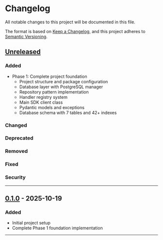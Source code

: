 # Changelog

All notable changes to this project will be documented in this file.

The format is based on [Keep a Changelog](https://keepachangelog.com/en/1.0.0/),
and this project adheres to [Semantic Versioning](https://semver.org/spec/v2.0.0.html).

## [Unreleased]

### Added
- Phase 1: Complete project foundation
  - Project structure and package configuration
  - Database layer with PostgreSQL manager
  - Repository pattern implementation
  - Handler registry system
  - Main SDK client class
  - Pydantic models and exceptions
  - Database schema with 7 tables and 42+ indexes

### Changed

### Deprecated

### Removed

### Fixed

### Security

---

## [0.1.0] - 2025-10-19

### Added
- Initial project setup
- Complete Phase 1 foundation implementation

---

[Unreleased]: https://github.com/Ganzzi/agent-messaging/compare/v0.1.0...HEAD
[0.1.0]: https://github.com/Ganzzi/agent-messaging/releases/tag/v0.1.0
